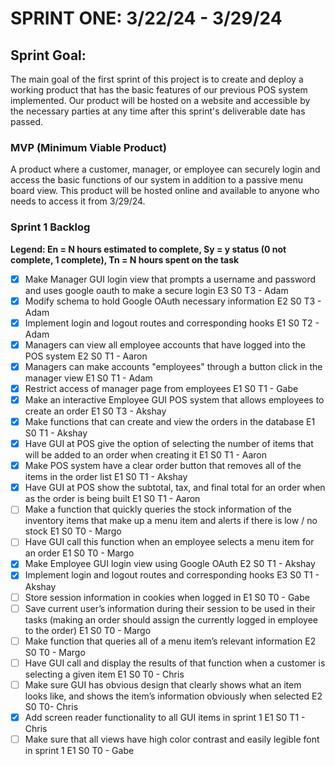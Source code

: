 # SPRINT ONE: 3/22/24 - 3/29/24

## Sprint Goal:
The main goal of the first sprint of this project is to create and deploy a working product that has the basic features of our previous POS system implemented. Our product will be hosted on a website and accessible by the necessary parties at any time after this sprint's deliverable date has passed. 

### MVP (Minimum Viable Product)
A product where a customer, manager, or employee can securely login and access the basic functions of our system in addition to a passive menu board view. This product will be hosted online and available to anyone who needs to access it from 3/29/24.

### Sprint 1 Backlog
**Legend: En = N hours estimated to complete, Sy = y status (0 not complete, 1 complete), Tn = N hours spent on the task**
- [x] Make Manager GUI login view that prompts a username and password and uses google oauth to make a secure login E3 S0 T3 - Adam
- [X] Modify schema to hold Google OAuth necessary information E2 S0 T3 - Adam
- [X] Implement login and logout routes and corresponding hooks E1 S0 T2 - Adam
- [X] Managers can view all employee accounts that have logged into the POS system E2 S0 T1 - Aaron
- [X] Managers can make accounts "employees" through a button click in the manager view E1  S0 T1 - Adam
- [x] Restrict access of manager page from employees E1 S0 T1 - Gabe
- [X] Make an interactive Employee GUI POS system that allows employees to create an order E1  S0 T3 - Akshay
- [X] Make functions that can create and view the orders in the database E1  S0 T1 - Akshay
- [X] Have GUI at POS give the option of selecting the number of items that will be added to an order when creating it  E1  S0 T1 - Aaron
- [X] Make POS system have a clear order button that removes all of the items in the order list  E1  S0 T1 - Akshay
- [X] Have GUI at POS show the subtotal, tax, and final total for an order when as the order is being built  E1  S0 T1 - Aaron
- [ ] Make a function that quickly queries the stock information of the inventory items that make up a menu item and alerts if there is low / no stock  E1  S0 T0 - Margo
- [ ] Have GUI call this function when an employee selects a menu item for an order E1  S0 T0 - Margo
- [X] Make Employee GUI login view using Google OAuth E2  S0 T1 - Akshay
- [X] Implement login and logout routes and corresponding hooks E3  S0 T1 - Akshay
- [ ] Store session information in cookies when logged in E1  S0 T0 - Gabe
- [ ] Save current user’s information during their session to be used in their tasks (making an order should assign the currently logged in employee to the order) E1  S0 T0 - Margo
- [ ] Make function that queries all of a menu item’s relevant information E2  S0 T0 - Margo
- [ ] Have GUI call and display the results of that function when a customer is selecting a given item E1  S0 T0 - Chris
- [ ] Make sure GUI has obvious design that clearly shows what an item looks like, and shows the item’s information obviously when selected E2  S0 T0- Chris
- [X] Add screen reader functionality to all GUI items in sprint 1 E1  S0 T1 - Chris
- [ ] Make sure that all views have high color contrast and easily legible font in sprint 1 E1 S0 T0 - Gabe
